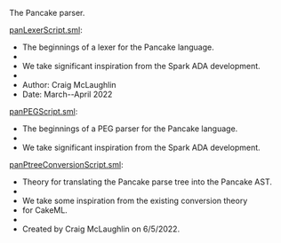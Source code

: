 The Pancake parser.

[panLexerScript.sml](panLexerScript.sml):
* The beginnings of a lexer for the Pancake language.
*
* We take significant inspiration from the Spark ADA development.
*
* Author: Craig McLaughlin
* Date: March--April 2022

[panPEGScript.sml](panPEGScript.sml):
* The beginnings of a PEG parser for the Pancake language.
*
* We take significant inspiration from the Spark ADA development.

[panPtreeConversionScript.sml](panPtreeConversionScript.sml):
* Theory for translating the Pancake parse tree into the Pancake AST.
*
* We take some inspiration from the existing conversion theory
* for CakeML.
*
* Created by Craig McLaughlin on 6/5/2022.
